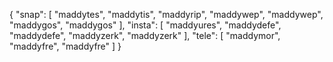 {
  "snap": [
    "maddytes",
    "maddytis",
    "maddyrip",
    "maddywep",
    "maddywep",
    "maddygos",
    "maddygos"
  ],
  "insta": [
    "maddyures",
    "maddydefe",
    "maddydefe",
    "maddyzerk",
    "maddyzerk"
  ],
  "tele": [
    "maddymor",
    "maddyfre",
    "maddyfre"
  ]
}
